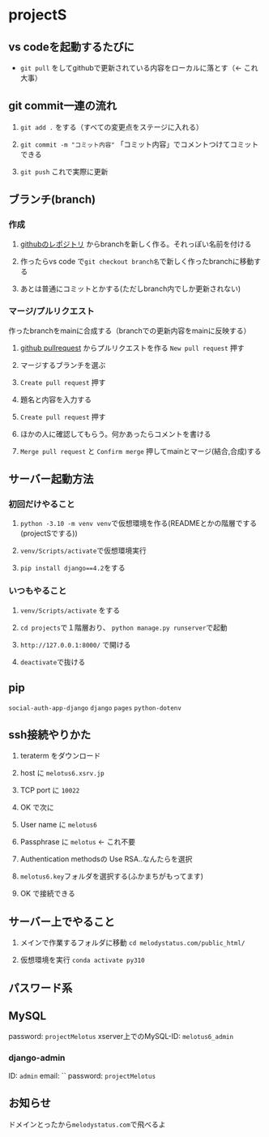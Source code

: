 # projectS

## vs codeを起動するたびに
- `git pull` をしてgithubで更新されている内容をローカルに落とす（<- これ大事）

## git commit一連の流れ

1. `git add .` をする（すべての変更点をステージに入れる）

2. `git commit -m "コミット内容"` 「コミット内容」でコメントつけてコミットできる

3. `git push` これで実際に更新


## ブランチ(branch)
### 作成
1. [githubのレポジトリ](https://github.com/tetn39/projectS) からbranchを新しく作る。それっぽい名前を付ける

2. 作ったらvs code で`git checkout branch名`で新しく作ったbranchに移動する

3. あとは普通にコミットとかする(ただしbranch内でしか更新されない)


### マージ/プルリクエスト
作ったbranchをmainに合成する（branchでの更新内容をmainに反映する）

1. [github pullrequest](https://github.com/tetn39/projectS/pulls) からプルリクエストを作る `New pull request` 押す

2. マージするブランチを選ぶ

3. `Create pull request` 押す

4. 題名と内容を入力する

5. `Create pull request` 押す

6. ほかの人に確認してもらう。何かあったらコメントを書ける

7. `Merge pull request` と `Confirm merge` 押してmainとマージ(結合,合成)する



## サーバー起動方法

### 初回だけやること
1. `python -3.10 -m venv venv`で仮想環境を作る(READMEとかの階層でする(projectSでする))

2. `venv/Scripts/activate`で仮想環境実行

3. `pip install django==4.2`をする



### いつもやること
1. `venv/Scripts/activate` をする

2. `cd projects`で１階層おり、 `python manage.py runserver`で起動

3. `http://127.0.0.1:8000/` で開ける

4. `deactivate`で抜ける

## pip 
`social-auth-app-django`
`django`
`pages`
`python-dotenv`


## ssh接続やりかた

1. teraterm をダウンロード

2. host に `melotus6.xsrv.jp`

3. TCP port に `10022`

4. OK で次に

5. User name に `melotus6`

6. Passphrase に `melotus` <- これ不要

7. Authentication methodsの Use RSA..なんたらを選択

8. `melotus6.key`フォルダを選択する(ふかまちがもってます)

9. OK で接続できる


## サーバー上でやること
1. メインで作業するフォルダに移動 `cd melodystatus.com/public_html/` 

2. 仮想環境を実行 `conda activate py310`


## パスワード系

## MySQL
password: `projectMelotus`
xserver上でのMySQL-ID: `melotus6_admin`


### django-admin
ID: `admin`
email: ``
password: `projectMelotus`



## お知らせ

ドメインとったから`melodystatus.com`で飛べるよ
